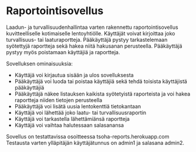 # Raportointisovellus


Laadun- ja turvallisuudenhallintaa varten rakennettu raportointisovellus kuvitteelliselle kotimaiselle lentoyhtiölle. Käyttäjät voivat kirjoittaa joko turvallisuus- tai laaturaportteja. Pääkäyttäjä pystyy tarkastelemaan syötettyjä raportteja sekä hakea niitä hakusanan perusteella. Pääkäyttäjä pystyy myös poistamaan käyttäjiä ja raportteja.

Sovelluksen ominaisuuksia: 
  - Käyttäjä voi kirjautua sisään ja ulos sovelluksesta
  - Pääkäyttäjä voi luoda tai poistaa käyttäjiä sekä tehdä toisista käyttäjistä pääkäyttäjiä
  - Pääkäyttäjä näkee listauksen kaikista syötetyistä raporteista ja voi hakea raportteja niiden tietojen perusteella
  - Pääkäyttäjä voi lisätä uusia lentokenttiä tietokantaan
  - Käyttäjä voi lähettää joko laatu- tai turvallisuusraportin
  - Käyttäjä voi tarkastella lähettämiänsä raportteja
  - Käyttäjä voi vaihtaa halutessaan salasanansa
  
Sovellus on testattavissa osoitteessa tsoha-reports.herokuapp.com
Testausta varten ylläpitäjän käyttäjätunnus on admin1 ja salasana admin2.
  